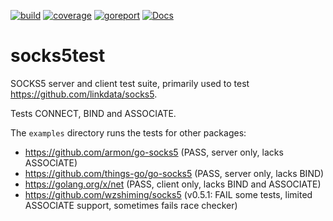 [![build](https://github.com/linkdata/socks5test/actions/workflows/build.yml/badge.svg)](https://github.com/linkdata/socks5test/actions/workflows/build.yml)
[![coverage](https://coveralls.io/repos/github/linkdata/socks5test/badge.svg?branch=main)](https://coveralls.io/github/linkdata/socks5test?branch=main)
[![goreport](https://goreportcard.com/badge/github.com/linkdata/socks5test)](https://goreportcard.com/report/github.com/linkdata/socks5test)
[![Docs](https://godoc.org/github.com/linkdata/socks5test?status.svg)](https://godoc.org/github.com/linkdata/socks5test)

# socks5test

SOCKS5 server and client test suite, primarily used to test https://github.com/linkdata/socks5.

Tests CONNECT, BIND and ASSOCIATE.

The `examples` directory runs the tests for other packages:

* https://github.com/armon/go-socks5 (PASS, server only, lacks ASSOCIATE)
* https://github.com/things-go/go-socks5 (PASS, server only, lacks BIND)
* https://golang.org/x/net (PASS, client only, lacks BIND and ASSOCIATE)
* https://github.com/wzshiming/socks5 (v0.5.1: FAIL some tests, limited ASSOCIATE support, sometimes fails race checker)
